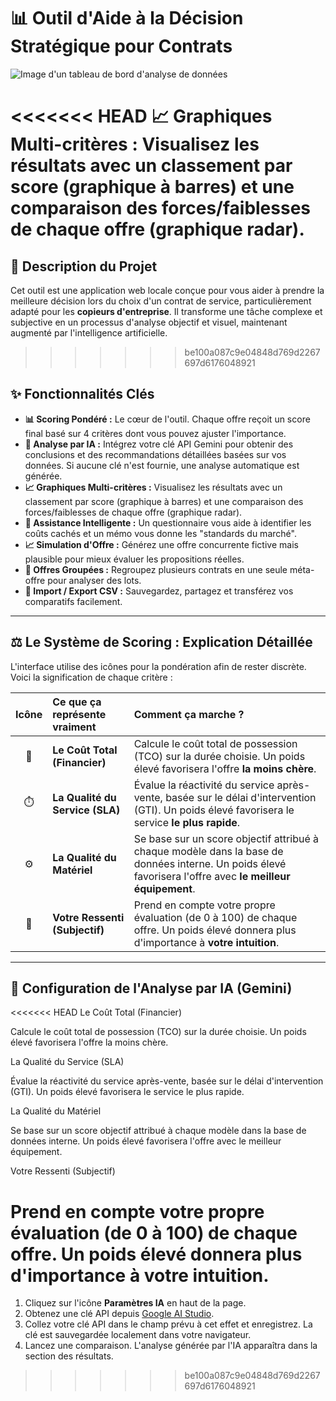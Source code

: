 # 📊 Outil d'Aide à la Décision Stratégique pour Contrats

![Image d'un tableau de bord d'analyse de données](https://placehold.co/800x200/0d6efd/FFFFFF?text=Outil+d'Aide+%C3%A0+la+D%C3%A9cision)

<<<<<<< HEAD
📈 Graphiques Multi-critères : Visualisez les résultats avec un classement par score (graphique à barres) et une comparaison des forces/faiblesses de chaque offre (graphique radar).
=======
## 🎯 Description du Projet

Cet outil est une application web locale conçue pour vous aider à prendre la meilleure décision lors du choix d'un contrat de service, particulièrement adapté pour les **copieurs d'entreprise**. Il transforme une tâche complexe et subjective en un processus d'analyse objectif et visuel, maintenant augmenté par l'intelligence artificielle.
>>>>>>> be100a087c9e04848d769d2267697d6176048921

## ✨ Fonctionnalités Clés

* **📊 Scoring Pondéré :** Le cœur de l'outil. Chaque offre reçoit un score final basé sur 4 critères dont vous pouvez ajuster l'importance.
* **🤖 Analyse par IA :** Intégrez votre clé API Gemini pour obtenir des conclusions et des recommandations détaillées basées sur vos données. Si aucune clé n'est fournie, une analyse automatique est générée.
* **📈 Graphiques Multi-critères :** Visualisez les résultats avec un classement par score (graphique à barres) et une comparaison des forces/faiblesses de chaque offre (graphique radar).
* **🤖 Assistance Intelligente :** Un questionnaire vous aide à identifier les coûts cachés et un mémo vous donne les "standards du marché".
* **📈 Simulation d'Offre :** Générez une offre concurrente fictive mais plausible pour mieux évaluer les propositions réelles.
* **🔗 Offres Groupées :** Regroupez plusieurs contrats en une seule méta-offre pour analyser des lots.
* **🔄 Import / Export CSV :** Sauvegardez, partagez et transférez vos comparatifs facilement.

---

## ⚖️ Le Système de Scoring : Explication Détaillée

L'interface utilise des icônes pour la pondération afin de rester discrète. Voici la signification de chaque critère :

| Icône | Ce que ça représente vraiment | Comment ça marche ?                                                                                                                        |
| :---: | :--------------------------- | :----------------------------------------------------------------------------------------------------------------------------------------- |
|   🐖   | **Le Coût Total (Financier)**| Calcule le coût total de possession (TCO) sur la durée choisie. Un poids élevé favorisera l'offre **la moins chère**.                        |
|  ⏱️   | **La Qualité du Service (SLA)** | Évalue la réactivité du service après-vente, basée sur le délai d'intervention (GTI). Un poids élevé favorisera le service **le plus rapide**.     |
|  ⚙️   | **La Qualité du Matériel** | Se base sur un score objectif attribué à chaque modèle dans la base de données interne. Un poids élevé favorisera l'offre avec **le meilleur équipement**. |
|  🤔   | **Votre Ressenti (Subjectif)**| Prend en compte votre propre évaluation (de 0 à 100) de chaque offre. Un poids élevé donnera plus d'importance à **votre intuition**.          |

---

## 🔑 Configuration de l'Analyse par IA (Gemini)

<<<<<<< HEAD
Le Coût Total (Financier)

Calcule le coût total de possession (TCO) sur la durée choisie. Un poids élevé favorisera l'offre la moins chère.

La Qualité du Service (SLA)

Évalue la réactivité du service après-vente, basée sur le délai d'intervention (GTI). Un poids élevé favorisera le service le plus rapide.

La Qualité du Matériel

Se base sur un score objectif attribué à chaque modèle dans la base de données interne. Un poids élevé favorisera l'offre avec le meilleur équipement.


Votre Ressenti (Subjectif)

Prend en compte votre propre évaluation (de 0 à 100) de chaque offre. Un poids élevé donnera plus d'importance à votre intuition.
=======
1.  Cliquez sur l'icône **Paramètres IA** <i class="fa-solid fa-brain"></i> en haut de la page.
2.  Obtenez une clé API depuis [Google AI Studio](https://aistudio.google.com/app/apikey).
3.  Collez votre clé API dans le champ prévu à cet effet et enregistrez. La clé est sauvegardée localement dans votre navigateur.
4.  Lancez une comparaison. L'analyse générée par l'IA apparaîtra dans la section des résultats.
>>>>>>> be100a087c9e04848d769d2267697d6176048921
